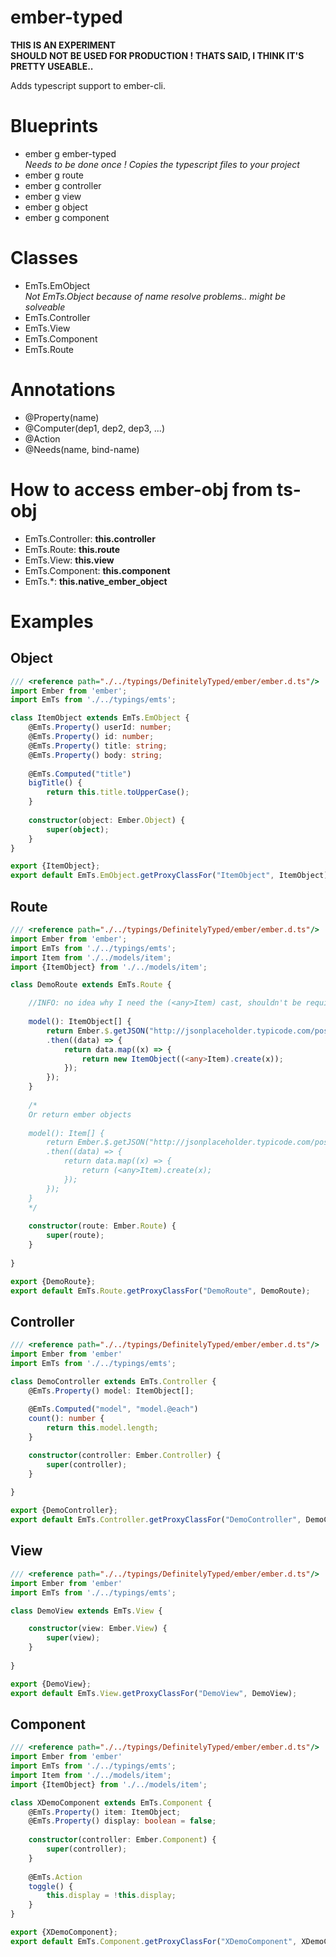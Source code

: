 # ember-typed

**THIS IS AN EXPERIMENT**   
**SHOULD NOT BE USED FOR PRODUCTION !**
**THATS SAID, I THINK IT'S PRETTY USEABLE..**

Adds typescript support to ember-cli. 

# Blueprints
 * ember g ember-typed  
   *Needs to be done once ! Copies the typescript files to your project*
 * ember g route
 * ember g controller
 * ember g view
 * ember g object
 * ember g component

# Classes
 * EmTs.EmObject   
  *Not EmTs.Object because of name resolve problems.. might be solveable*
 * EmTs.Controller
 * EmTs.View
 * EmTs.Component
 * EmTs.Route

# Annotations
 * @Property(name)
 * @Computer(dep1, dep2, dep3, ...)
 * @Action
 * @Needs(name, bind-name)

# How to access ember-obj from ts-obj

* EmTs.Controller: **this.controller**
* EmTs.Route: **this.route**
* EmTs.View: **this.view**
* EmTs.Component: **this.component**
* EmTs.\*: **this.native_ember_object**

# Examples
Object
----
```ts
/// <reference path="./../typings/DefinitelyTyped/ember/ember.d.ts"/>
import Ember from 'ember';
import EmTs from './../typings/emts';

class ItemObject extends EmTs.EmObject {
	@EmTs.Property() userId: number;
	@EmTs.Property() id: number;
	@EmTs.Property() title: string;
	@EmTs.Property() body: string;
	
	@EmTs.Computed("title")
	bigTitle() {
		return this.title.toUpperCase();
	}
	
	constructor(object: Ember.Object) {
		super(object);
	}
}

export {ItemObject};
export default EmTs.EmObject.getProxyClassFor("ItemObject", ItemObject);
```

Route
----
```ts
/// <reference path="./../typings/DefinitelyTyped/ember/ember.d.ts"/>
import Ember from 'ember';
import EmTs from './../typings/emts';
import Item from './../models/item';
import {ItemObject} from './../models/item';

class DemoRoute extends EmTs.Route {

	//INFO: no idea why I need the (<any>Item) cast, shouldn't be required.. 
	
	model(): ItemObject[] {
		return Ember.$.getJSON("http://jsonplaceholder.typicode.com/posts")
		.then((data) => {
			return data.map((x) => {
				return new ItemObject((<any>Item).create(x));
			});
		});
	}
	
	/*
	Or return ember objects
	    
    model(): Item[] {
	    return Ember.$.getJSON("http://jsonplaceholder.typicode.com/posts")
	    .then((data) => {
		    return data.map((x) => {
			    return (<any>Item).create(x);
		    });
	    });
	}
    */
	
	constructor(route: Ember.Route) {
		super(route);
	}
	
}

export {DemoRoute};
export default EmTs.Route.getProxyClassFor("DemoRoute", DemoRoute);
```

Controller
----
```ts
/// <reference path="./../typings/DefinitelyTyped/ember/ember.d.ts"/>
import Ember from 'ember'
import EmTs from './../typings/emts';

class DemoController extends EmTs.Controller {
	@EmTs.Property() model: ItemObject[];
	
	@EmTs.Computed("model", "model.@each")
	count(): number {
		return this.model.length;
	}

	constructor(controller: Ember.Controller) {
		super(controller);
	}
	
}

export {DemoController};
export default EmTs.Controller.getProxyClassFor("DemoController", DemoController);
```

View
----
```ts
/// <reference path="./../typings/DefinitelyTyped/ember/ember.d.ts"/>
import Ember from 'ember'
import EmTs from './../typings/emts';

class DemoView extends EmTs.View {

	constructor(view: Ember.View) {
		super(view);
	}
	
}

export {DemoView};
export default EmTs.View.getProxyClassFor("DemoView", DemoView);
```

Component
----
```ts
/// <reference path="./../typings/DefinitelyTyped/ember/ember.d.ts"/>
import Ember from 'ember'
import EmTs from './../typings/emts';
import Item from './../models/item';
import {ItemObject} from './../models/item';

class XDemoComponent extends EmTs.Component {
	@EmTs.Property() item: ItemObject;
	@EmTs.Property() display: boolean = false;
	
	constructor(controller: Ember.Component) {
		super(controller);
	}
	
	@EmTs.Action
	toggle() {
		this.display = !this.display;
	}
}

export {XDemoComponent};
export default EmTs.Component.getProxyClassFor("XDemoComponent", XDemoComponent);
```
